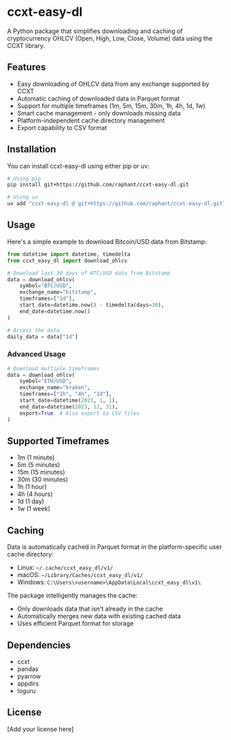 # ccxt-easy-dl

A Python package that simplifies downloading and caching of cryptocurrency OHLCV (Open, High, Low, Close, Volume) data using the CCXT library.

## Features

- Easy downloading of OHLCV data from any exchange supported by CCXT
- Automatic caching of downloaded data in Parquet format
- Support for multiple timeframes (1m, 5m, 15m, 30m, 1h, 4h, 1d, 1w)
- Smart cache management - only downloads missing data
- Platform-independent cache directory management
- Export capability to CSV format

## Installation

You can install ccxt-easy-dl using either pip or uv:

```bash
# Using pip
pip install git+https://github.com/raphant/ccxt-easy-dl.git

# Using uv
uv add "ccxt-easy-dl @ git+https://github.com/raphant/ccxt-easy-dl.git"
```

## Usage

Here's a simple example to download Bitcoin/USD data from Bitstamp:

```python
from datetime import datetime, timedelta
from ccxt_easy_dl import download_ohlcv

# Download last 30 days of BTC/USD data from Bitstamp
data = download_ohlcv(
    symbol="BTC/USD",
    exchange_name="bitstamp",
    timeframes=["1d"],
    start_date=datetime.now() - timedelta(days=30),
    end_date=datetime.now()
)

# Access the data
daily_data = data["1d"]
```

### Advanced Usage

```python
# Download multiple timeframes
data = download_ohlcv(
    symbol="ETH/USD",
    exchange_name="kraken",
    timeframes=["1h", "4h", "1d"],
    start_date=datetime(2023, 1, 1),
    end_date=datetime(2023, 12, 31),
    export=True  # Also export to CSV files
)
```

## Supported Timeframes

- 1m (1 minute)
- 5m (5 minutes)
- 15m (15 minutes)
- 30m (30 minutes)
- 1h (1 hour)
- 4h (4 hours)
- 1d (1 day)
- 1w (1 week)

## Caching

Data is automatically cached in Parquet format in the platform-specific user cache directory:
- Linux: `~/.cache/ccxt_easy_dl/v1/`
- macOS: `~/Library/Caches/ccxt_easy_dl/v1/`
- Windows: `C:\Users\<username>\AppData\Local\ccxt_easy_dl\v1\`

The package intelligently manages the cache:
- Only downloads data that isn't already in the cache
- Automatically merges new data with existing cached data
- Uses efficient Parquet format for storage

## Dependencies

- ccxt
- pandas
- pyarrow
- appdirs
- loguru

## License

[Add your license here]
